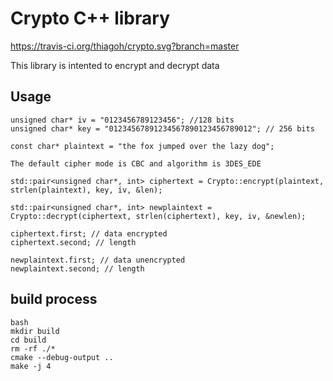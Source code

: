 # Crypto C++ library 

https://travis-ci.org/thiagoh/crypto.svg?branch=master

This library is intented to encrypt and decrypt data

## Usage

```
unsigned char* iv = "0123456789123456"; //128 bits
unsigned char* key = "01234567891234567890123456789012"; // 256 bits

const char* plaintext = "the fox jumped over the lazy dog";

The default cipher mode is CBC and algorithm is 3DES_EDE 

std::pair<unsigned char*, int> ciphertext = Crypto::encrypt(plaintext, strlen(plaintext), key, iv, &len);

std::pair<unsigned char*, int> newplaintext = Crypto::decrypt(ciphertext, strlen(ciphertext), key, iv, &newlen);

ciphertext.first; // data encrypted
ciphertext.second; // length

newplaintext.first; // data unencrypted
newplaintext.second; // length

```

## build process

```
bash
mkdir build
cd build
rm -rf ./* 
cmake --debug-output .. 
make -j 4
``` 
